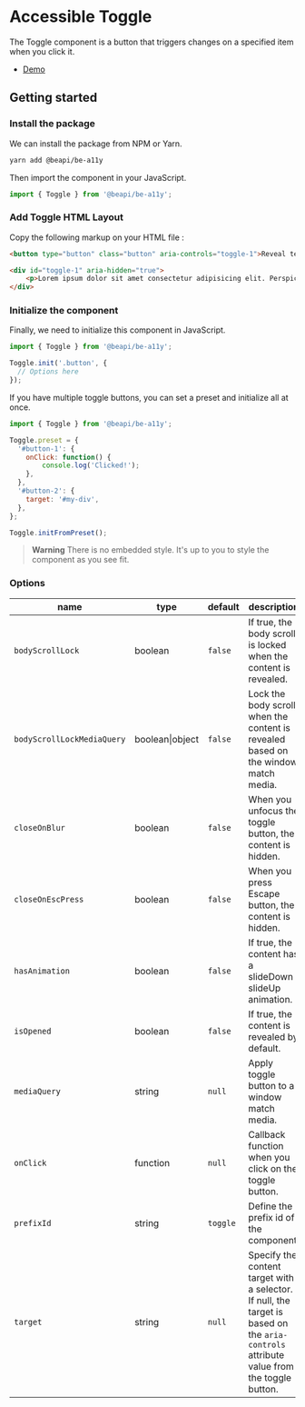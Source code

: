 # Accessible Toggle

The Toggle component is a button that triggers changes on a specified item when you click it.

* [Demo](https://codepen.io/beapi/full/BaZQjWm)

## Getting started

### Install the package

We can install the package from NPM or Yarn.

```bash
yarn add @beapi/be-a11y
```

Then import the component in your JavaScript.

```js
import { Toggle } from '@beapi/be-a11y';
```

### Add Toggle HTML Layout

Copy the following markup on your HTML file :

```html
<button type="button" class="button" aria-controls="toggle-1">Reveal text</button>

<div id="toggle-1" aria-hidden="true">
    <p>Lorem ipsum dolor sit amet consectetur adipisicing elit. Perspiciatis deserunt veniam perferendis recusandae sunt quasi, dolor laboriosam quibusdam saepe numquam officia, incidunt fugiat amet velit quas doloribus earum nostrum ut?</p>
</div>
```

### Initialize the component

Finally, we need to initialize this component in JavaScript.

```js
import { Toggle } from '@beapi/be-a11y';

Toggle.init('.button', {
  // Options here
});
```

If you have multiple toggle buttons, you can set a preset and initialize all at once.

```js
import { Toggle } from '@beapi/be-a11y';

Toggle.preset = {
  '#button-1': {
    onClick: function() {
        console.log('Clicked!');
    },
  },
  '#button-2': {
    target: '#my-div',
  },
};

Toggle.initFromPreset();
```

> **Warning**
> There is no embedded style. It's up to you to style the component as you see fit.

### Options

| name                       | type            | default | description                                                                                                                             |
|----------------------------|-----------------|---------|-----------------------------------------------------------------------------------------------------------------------------------------|
| `bodyScrollLock`           | boolean         | `false` | If true, the body scroll is locked when the content is revealed.                                                                        |
| `bodyScrollLockMediaQuery` | boolean\|object | `false` | Lock the body scroll when the content is revealed based on the window match media.                                                      |
| `closeOnBlur`              | boolean         | `false` | When you unfocus the toggle button, the content is hidden.                                                                              |
| `closeOnEscPress`          | boolean         | `false` | When you press Escape button, the content is hidden.                                                                                    |
| `hasAnimation`             | boolean         | `false` | If true, the content has a slideDown / slideUp animation.                                                                               |
| `isOpened`                 | boolean         | `false` | If true, the content is revealed by default.                                                                                            |
| `mediaQuery`               | string          | `null`  | Apply toggle button to a window match media.                                                                                            |
| `onClick`                  | function        | `null`  | Callback function when you click on the toggle button.                                                                                  |
| `prefixId`                  | string        | `toggle`  | Define the prefix id of the component.                                                                                  |
| `target`                   | string          | `null`  | Specify the content target with a selector. If null, the target is based on the `aria-controls` attribute value from the toggle button. |
